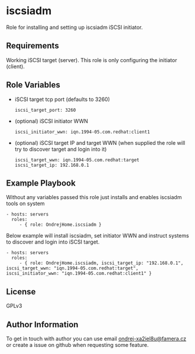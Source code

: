iscsiadm
=========

Role for installing and setting up iscsiadm iSCSI initiator.

Requirements
------------

Working iSCSI target (server). This role is only configuring the initiator (client).

Role Variables
--------------

  - iSCSI target tcp port (defaults to 3260)
    ```
    iscsi_target_port: 3260
    ```

  - (optional) iSCSI initiator WWN
    ```
    iscsi_initiator_wwn: iqn.1994-05.com.redhat:client1
    ```

  - (optional) iSCSI target IP and target WWN (when supplied the role will try to discover target and login into it)
    ```
    iscsi_target_wwn: iqn.1994-05.com.redhat:target
    iscsi_target_ip: 192.168.0.1
    ```

Example Playbook
----------------

Without any variables passed this role just installs and enables iscsiadm tools on system

    - hosts: servers
      roles:
         - { role: OndrejHome.iscsiadm }

Below example will install iscsiadm, set initiator WWN and instruct systems to discover and login into iSCSI target.

    - hosts: servers
      roles:
         - { role: OndrejHome.iscsiadm, iscsi_target_ip: "192.168.0.1", iscsi_target_wwn: "iqn.1994-05.com.redhat:target", iscsi_initiator_wwn: "iqn.1994-05.com.redhat:client1" }
License
-------

GPLv3

Author Information
------------------

To get in touch with author you can use email ondrej-xa2iel8u@famera.cz or create a issue on github when requesting some feature.
